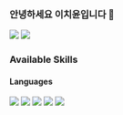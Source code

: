 ### 안녕하세요 이치윤입니다 👋



<div>
    <a href="https://carrick0708.tistory.com/" target="_blank"><img src="https://img.shields.io/badge/%20-Blog-orange"/></a>
  <img src="https://img.shields.io/badge/%20-carrick035%40gmail.com-red"/>
          
</div>


### Available Skills
    
   #### Languages
  
 <div>
    <img src="https://img.shields.io/badge/JavaScript-F7DF1E?style=flat-square&logo=JavaScript&logoColor=white"/>
    <img src="https://img.shields.io/badge/TypeScript-3178C6?style=flat-square&logo=TypeScript&logoColor=white" />
    <img src="https://img.shields.io/badge/React-61DAFB?style=flat-square&logo=React&logoColor=white" />   
    <img src="https://img.shields.io/badge/Sass-000000?style=flat-square&logo=sass&logoColor=yellow" />  
    <img src="https://img.shields.io/badge/styledcomponents-DB7093?style=for-the-badge&logo=styledcomponents&logoColor=white"/>

 </div>



 
  
